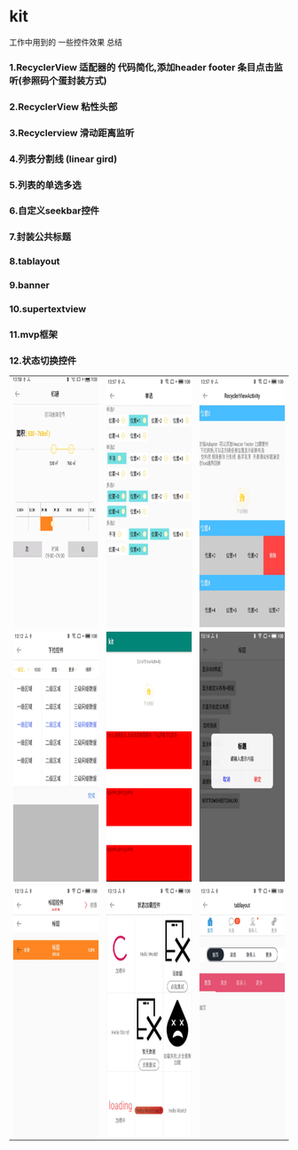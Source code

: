 # kit
工作中用到的 一些控件效果 总结

### 1.RecyclerView  适配器的 代码简化,添加header  footer  条目点击监听(参照码个蛋封装方式)
### 2.RecyclerView 粘性头部
### 3.Recyclerview 滑动距离监听
### 4.列表分割线   (linear  gird)
### 5.列表的单选多选
### 6.自定义seekbar控件
### 7.封装公共标题
### 8.tablayout
### 9.banner
### 10.supertextview
### 11.mvp框架
### 12.状态切换控件


<table align="center">
    <tr align="center">
         <td><img src="https://github.com/liuzeze/kit/blob/master/doc/4.gif" width="280" height="450"/></td>
        <td><img src="https://github.com/liuzeze/kit/blob/master/doc/2.jpg" width="280" height="450"/></td>
         <td><img src="https://github.com/liuzeze/kit/blob/master/doc/3.jpg" width="280" height="450"/></td>
    </tr>
    <tr align="center">
         <td><img src="https://github.com/liuzeze/kit/blob/master/doc/7.jpg" width="280" height="450"/></td>
         <td><img src="https://github.com/liuzeze/kit/blob/master/doc/5.png" width="280" height="450"/></td>
          <td><img src="https://github.com/liuzeze/kit/blob/master/doc/11.jpg" width="280" height="450"/></td>
    </tr>
    <tr align="center">
           <td><img src="https://github.com/liuzeze/kit/blob/master/doc/10.jpg" width="280" height="450"/></td>
         <td><img src="https://github.com/liuzeze/kit/blob/master/doc/8.jpg" width="280" height="450"/></td>
         <td><img src="https://github.com/liuzeze/kit/blob/master/doc/9.jpg" width="280" height="450"/></td>
    </tr>
  
</table>



